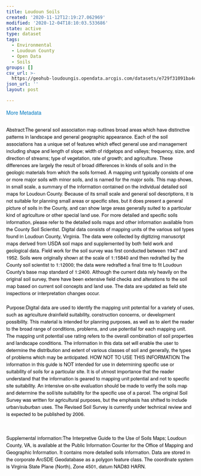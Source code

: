 ```yaml
---
title: Loudoun Soils
created: '2020-11-12T12:19:27.062969'
modified: '2020-12-04T18:10:03.533686'
state: active
type: dataset
tags:
  - Environmental
  - Loudoun County
  - Open Data
  - Soils
groups: []
csv_url: >-
  https://geohub-loudoungis.opendata.arcgis.com/datasets/e729f31091ba4c2287aae856d9fc59ac_1.csv?outSR=%7B%22latestWkid%22%3A2924%2C%22wkid%22%3A2924%7D
json_url: ''
layout: post

---
```

<p style='margin-top: 0px; margin-bottom: 1.55rem; font-family: &quot;Avenir Next W01&quot;, &quot;Avenir Next W00&quot;, &quot;Avenir Next&quot;, Avenir, &quot;Helvetica Neue&quot;, Helvetica, Arial, sans-serif; padding: 0px; font-size: 14px; line-height: 1.5em; color: rgb(77, 77, 77);'><a href='https://logis.loudoun.gov/metadata/Soils%20(poly).htm' style='color: rgb(0, 121, 193); text-decoration: none;' target='_blank'>More Metadata</a><br /></p><div style='font-family: &quot;Avenir Next W01&quot;, &quot;Avenir Next W00&quot;, &quot;Avenir Next&quot;, Avenir, &quot;Helvetica Neue&quot;, Helvetica, Arial, sans-serif; font-size: small; line-height: normal; background-color: rgb(255, 255, 255);'><font color='#000000'>Abstract:The general soil association map outlines broad areas which have distinctive patterns in landscape and general geographic appearance. Each of the soil associations has a unique set of features which effect general use and management including shape and length of slope; width of ridgetops and valleys; frequency, size, and direction of streams; type of vegetation, rate of growth; and agriculture. These differences are largely the result of broad differences in kinds of soils and in the geologic materials from which the soils formed. A mapping unit typically consists of one or more major soils with minor soils, and is named for the major soils. This map shows, in small scale, a summary of the information contained on the individual detailed soil maps for Loudoun County. Because of its small scale and general soil descriptions, it is not suitable for planning small areas or specific sites, but it does present a general picture of soils in the County, and can show large areas generally suited to a particular kind of agriculture or other special land use. For more detailed and specific soils information, please refer to the detailed soils maps and other information available from the County Soil Scientist. Digital data consists of mapping units of the various soil types found in Loudoun County, Virginia. The data were collected by digitizing manuscript maps derived from USDA soil maps and supplemented by both field work and geological data. Field work for the soil survey was first conducted between 1947 and 1952. Soils were originally shown at the scale of 1:15840 and then redrafted by the County soil scientist to 1:12000; the data were redrafted a final time to fit Loudoun County's base map standard of 1:2400. Although the current data rely heavily on the original soil survey, there have been extensive field checks and alterations to the soil map based on current soil concepts and land use. The data are updated as field site inspections or interpretation changes occur.</font></div><div style='font-family: &quot;Avenir Next W01&quot;, &quot;Avenir Next W00&quot;, &quot;Avenir Next&quot;, Avenir, &quot;Helvetica Neue&quot;, Helvetica, Arial, sans-serif; font-size: small; line-height: normal; background-color: rgb(255, 255, 255);'><font color='#000000'><br /></font></div><div style='font-family: &quot;Avenir Next W01&quot;, &quot;Avenir Next W00&quot;, &quot;Avenir Next&quot;, Avenir, &quot;Helvetica Neue&quot;, Helvetica, Arial, sans-serif; font-size: small; line-height: normal; background-color: rgb(255, 255, 255);'><font color='#000000'>Purpose:Digital data are used to identify the mapping unit potential for a variety of uses, such as agriculture drainfield suitability, construction concerns, or development possibility. This material is intended for planning purposes, as well as to alert the reader to the broad range of conditions, problems, and use potential for each mapping unit. The mapping unit potential use rating refers to the overall combination of soil properties and landscape conditions. The information in this data set will enable the user to determine the distribution and extent of various classes of soil and generally, the types of problems which may be anticipated. HOW NOT TO USE THIS INFORMATION The information in this guide is NOT intended for use in determining specific use or suitability of soils for a particular site. It is of utmost importance that the reader understand that the information is geared to mapping unit potential and not to specific site suitability. An intensive on-site evaluation should be made to verify the soils map and determine the soil/site suitability for the specific use of a parcel. The original Soil Survey was written for agricultural purposes, but the emphasis has shifted to include urban/suburban uses. The Revised Soil Survey is currently under technical review and is expected to be published by 2006.</font></div><p style='margin-top: 0px; margin-bottom: 1.55rem; font-family: &quot;Avenir Next W01&quot;, &quot;Avenir Next W00&quot;, &quot;Avenir Next&quot;, Avenir, &quot;Helvetica Neue&quot;, Helvetica, Arial, sans-serif; padding: 0px; font-size: 14px; line-height: 1.5em;'><font color='#000000'><br /></font></p><div style='font-family: &quot;Avenir Next W01&quot;, &quot;Avenir Next W00&quot;, &quot;Avenir Next&quot;, Avenir, &quot;Helvetica Neue&quot;, Helvetica, Arial, sans-serif; font-size: small; line-height: normal; background-color: rgb(255, 255, 255);'><font color='#000000'>Supplemental information:The Interpretive Guide to the Use of Soils Maps; Loudoun County, VA, is available at the Public Information Counter for the Office of Mapping and Geographic Information. It contains more detailed soils information. Data are stored in the corporate ArcSDE Geodatabase as a polygon feature class. The coordinate system is Virginia State Plane (North), Zone 4501, datum NAD83 HARN.</font></div>
